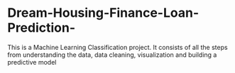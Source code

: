 # Dream-Housing-Finance-Loan-Prediction-
This is a Machine Learning Classification project. It consists of all the steps from understanding the data, data cleaning, visualization and building a predictive model
